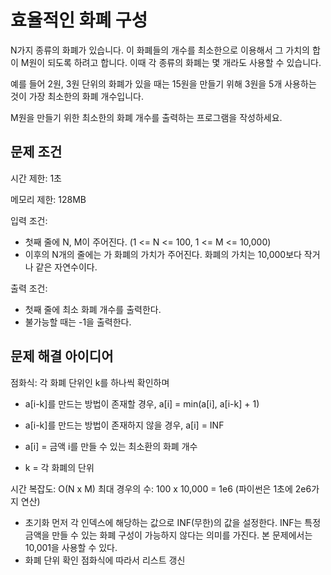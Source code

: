 # 효율적인 화폐 구성

N가지 종류의 화폐가 있습니다.
이 화폐들의 개수를 최소한으로 이용해서 그 가치의 합이 M원이 되도록 하려고 합니다.
이때 각 종류의 화폐는 몇 개라도 사용할 수 있습니다.

예를 들어 2원, 3원 단위의 화폐가 있을 때는 15원을 만들기 위해 3원을 5개 사용하는 것이 가장 최소한의 화폐 개수입니다.

M원을 만들기 위한 최소한의 화폐 개수를 출력하는 프로그램을 작성하세요.

## 문제 조건

시간 제한: 1초

메모리 제한: 128MB

입력 조건:

- 첫째 줄에 N, M이 주어진다. (1 <= N <= 100, 1 <= M <= 10,000)
- 이후의 N개의 줄에는 가 화폐의 가치가 주어진다. 화폐의 가치는 10,000보다 작거나 같은 자연수이다.

출력 조건:

- 첫째 줄에 최소 화폐 개수를 출력한다.
- 불가능할 때는 -1을 출력한다.

## 문제 해결 아이디어

점화식: 각 화폐 단위인 k를 하나씩 확인하며

- a[i-k]를 만드는 방법이 존재할 경우, a[i] = min(a[i], a[i-k] + 1)
- a[i-k]를 만드는 방법이 존재하지 않을 경우, a[i] = INF

- a[i] = 금액 i를 만들 수 있는 최소환의 화폐 개수
- k = 각 화폐의 단위

시간 복잡도: O(N x M)
최대 경우의 수: 100 x 10,000 = 1e6 (파이썬은 1초에 2e6가지 연산)

- 초기화
  먼저 각 인덱스에 해당하는 값으로 INF(무한)의 값을 설정한다.
  INF는 특정 금액을 만들 수 있는 화폐 구성이 가능하지 않다는 의미를 가진다.
  본 문제에서는 10,001을 사용할 수 있다.
- 화폐 단위 확인
  점화식에 따라서 리스트 갱신
